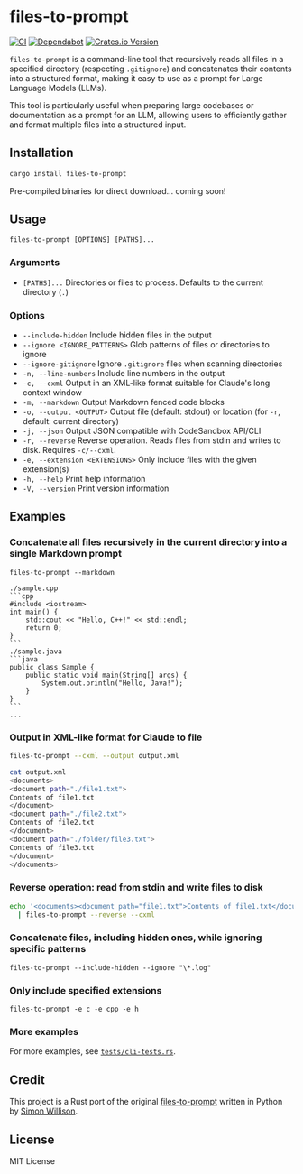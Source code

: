# files-to-prompt

[![CI](https://github.com/anishkny/files-to-prompt-rust/actions/workflows/ci.yml/badge.svg)](https://github.com/anishkny/files-to-prompt-rust/actions/workflows/ci.yml)
[![Dependabot](https://img.shields.io/badge/dependabot-enabled-brightgreen.svg)](https://github.com/anishkny/files-to-prompt-rust/network/dependencies)
[![Crates.io Version](https://img.shields.io/crates/v/files-to-prompt?color=brightgreen)](https://crates.io/crates/files-to-prompt)

`files-to-prompt` is a command-line tool that recursively reads all files in a specified directory (respecting `.gitignore`) and concatenates their contents into a structured format, making it easy to use as a prompt for Large Language Models (LLMs).

This tool is particularly useful when preparing large codebases or documentation as a prompt for an LLM, allowing users to efficiently gather and format multiple files into a structured input.

## Installation

```sh
cargo install files-to-prompt
```

Pre-compiled binaries for direct download... coming soon!

## Usage

```
files-to-prompt [OPTIONS] [PATHS]...
```

### Arguments

- `[PATHS]...` Directories or files to process. Defaults to the current directory (`.`)

### Options

- `--include-hidden` Include hidden files in the output
- `--ignore <IGNORE_PATTERNS>` Glob patterns of files or directories to ignore
- `--ignore-gitignore` Ignore `.gitignore` files when scanning directories
- `-n, --line-numbers` Include line numbers in the output
- `-c, --cxml` Output in an XML-like format suitable for Claude's long context window
- `-m, --markdown` Output Markdown fenced code blocks
- `-o, --output <OUTPUT>` Output file (default: stdout) or location (for `-r`, default: current directory)
- `-j, --json` Output JSON compatible with CodeSandbox API/CLI
- `-r, --reverse` Reverse operation. Reads files from stdin and writes to disk. Requires `-c/--cxml`.
- `-e, --extension <EXTENSIONS>` Only include files with the given extension(s)
- `-h, --help` Print help information
- `-V, --version` Print version information

## Examples

### Concatenate all files recursively in the current directory into a single Markdown prompt

````
files-to-prompt --markdown

./sample.cpp
```cpp
#include <iostream>
int main() {
    std::cout << "Hello, C++!" << std::endl;
    return 0;
}
```
./sample.java
```java
public class Sample {
    public static void main(String[] args) {
        System.out.println("Hello, Java!");
    }
}
```
...
````

### Output in XML-like format for Claude to file

```sh
files-to-prompt --cxml --output output.xml

cat output.xml
<documents>
<document path="./file1.txt">
Contents of file1.txt
</document>
<document path="./file2.txt">
Contents of file2.txt
</document>
<document path="./folder/file3.txt">
Contents of file3.txt
</document>
</documents>
```

### Reverse operation: read from stdin and write files to disk

```sh
echo '<documents><document path="file1.txt">Contents of file1.txt</document><document path="file2.txt">Contents of file2.txt</document><document path="folder/file3.txt">Contents of file3.txt</document></documents>' \
  | files-to-prompt --reverse --cxml
```

### Concatenate files, including hidden ones, while ignoring specific patterns

```
files-to-prompt --include-hidden --ignore "\*.log"
```

### Only include specified extensions

```
files-to-prompt -e c -e cpp -e h
```

### More examples

For more examples, see [`tests/cli-tests.rs`](tests/cli-tests.rs).

## Credit

This project is a Rust port of the original [files-to-prompt](https://github.com/simonw/files-to-prompt) written in Python by [Simon Willison](https://github.com/simonw).

## License

MIT License
